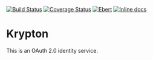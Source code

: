 [![Build Status](https://travis-ci.org/zverseckas/krypton.svg?branch=master)](https://travis-ci.org/zverseckas/krypton)
[![Coverage Status](https://coveralls.io/repos/github/zverseckas/krypton/badge.svg?branch=master)](https://coveralls.io/github/zverseckas/krypton?branch=master)
[![Ebert](https://ebertapp.io/github/zverseckas/krypton.svg)](https://ebertapp.io/github/zverseckas/krypton)
[![Inline docs](http://inch-ci.org/github/zverseckas/krypton.svg?branch=master)](http://inch-ci.org/github/zverseckas/krypton)
# Krypton
This is an OAuth 2.0 identity service.
